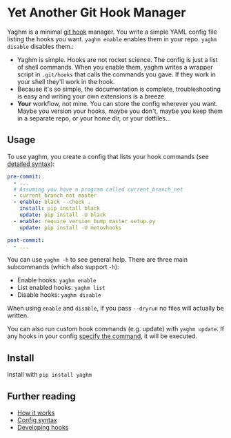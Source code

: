 # Yet Another Git Hook Manager
Yaghm is a minimal [git hook](https://git-scm.com/book/en/v2/Customizing-Git-Git-Hooks) manager. You write a simple YAML config file listing the hooks you want. `yaghm enable` enables them in your repo. `yaghm disable` disables them.:

* Yaghm is simple. Hooks are not rocket science. The config is just a list of shell commands. When you enable them, yaghm writes a wrapper script in `.git/hooks` that calls the commands you gave. If they work in your shell they'll work in the hook.
* Because it's so simple, the documentation is complete, troubleshooting is easy and writing your own extensions is a breeze.
* **Your** workflow, not mine. You can store the config wherever you want. Maybe you version your hooks, maybe you don't, maybe you keep them in a separate repo, or your home dir, or your dotfiles...

## Usage
To use yaghm, you create a config that lists your hook commands (see [detailed syntax](doc/config.md)):

```yaml
pre-commit:
  - ...
  # Assuming you have a program called current_branch_not
  - current_branch_not master 
  - enable: black --check .
    install: pip install black
    update: pip install -U black
  - enable: require_version_bump master setup.py
    update: pip install -U metovhooks

post-commit:
  - ...
```

You can use `yaghm -h` to see general help. There are three main subcommands (which also support `-h`): 

* Enable hooks: `yaghm enable`
* List enabled hooks: `yaghm list`
* Disable hooks: `yaghm disable`

When using `enable` and `disable`, if you pass `--dryrun` no files will actually be written.

You can also run custom hook commands (e.g. update) with `yaghm update`. If any hooks in your config [specify the command](doc/config.md), it will be executed.

## Install
Install with `pip install yaghm`

## Further reading

* [How it works](doc/technical.md)
* [Config syntax](doc/config.md)
* [Developing hooks](doc/custom-hooks.md)
